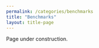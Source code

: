 ```yaml
---
permalink: /categories/benchmarks
title: "Benchmarks"
layout: title-page
---
```


Page under construction.
